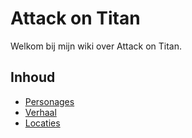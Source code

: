 # Attack on Titan

Welkom bij mijn wiki over Attack on Titan.

## Inhoud

- [Personages](personages.md)
- [Verhaal](verhaal.md)
- [Locaties](locaties.md)
